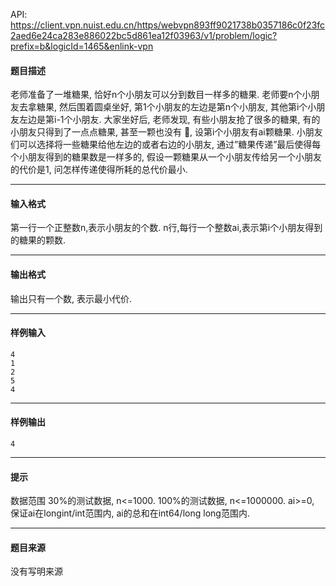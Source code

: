 API: https://client.vpn.nuist.edu.cn/https/webvpn893ff9021738b0357186c0f23fc2aed6e24ca283e886022bc5d861ea12f03963/v1/problem/logic?prefix=b&logicId=1465&enlink-vpn

#### 题目描述

老师准备了一堆糖果, 恰好n个小朋友可以分到数目一样多的糖果. 老师要n个小朋友去拿糖果, 然后围着圆桌坐好, 第1个小朋友的左边是第n个小朋友, 其他第i个小朋友左边是第i-1个小朋友. 大家坐好后, 老师发现, 有些小朋友抢了很多的糖果, 有的小朋友只得到了一点点糖果, 甚至一颗也没有 , 设第i个小朋友有ai颗糖果. 小朋友们可以选择将一些糖果给他左边的或者右边的小朋友, 通过”糖果传递”最后使得每个小朋友得到的糖果数是一样多的, 假设一颗糖果从一个小朋友传给另一个小朋友的代价是1, 问怎样传递使得所耗的总代价最小.

---

#### 输入格式

第一行一个正整数n,表示小朋友的个数. n行,每行一个整数ai,表示第i个小朋友得到的糖果的颗数.

---

#### 输出格式

输出只有一个数, 表示最小代价.

---

#### 样例输入
```
4                               
1
2
5
4

```

---

#### 样例输出
```
4
```

---

#### 提示

数据范围 30%的测试数据, n<=1000. 100%的测试数据, n<=1000000. ai>=0, 保证ai在longint/int范围内, ai的总和在int64/long long范围内.

---

#### 题目来源

没有写明来源